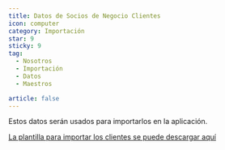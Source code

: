```yaml
---
title: Datos de Socios de Negocio Clientes
icon: computer
category: Importación
star: 9
sticky: 9
tag:
  - Nosotros
  - Importación
  - Datos
  - Maestros

article: false
---
```


Estos datos serán usados para importarlos en la aplicación.

[La plantilla para importar los clientes se puede descargar aquí](/assets/files/Clientes.xlsx)
